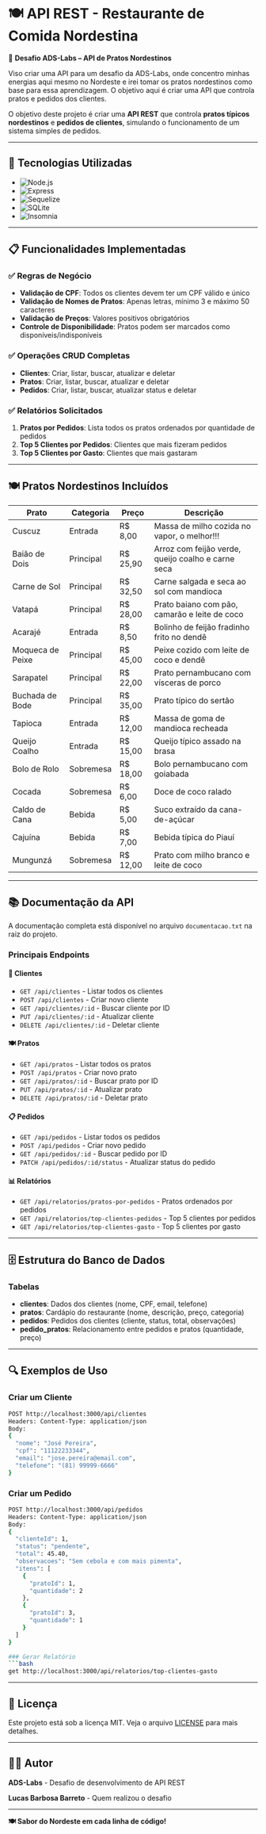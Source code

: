 # 🍽️ API REST - Restaurante de Comida Nordestina 

🧪 **Desafio ADS-Labs – API de Pratos Nordestinos**

Viso criar uma API para um desafio da ADS-Labs, onde concentro minhas energias aqui mesmo no Nordeste e irei tomar os pratos nordestinos como base para essa aprendizagem. O objetivo aqui é criar uma API que controla pratos e pedidos dos clientes.

O objetivo deste projeto é criar uma **API REST** que controla **pratos típicos nordestinos** e **pedidos de clientes**, simulando o funcionamento de um sistema simples de pedidos.

---

## 🚀 Tecnologias Utilizadas

- ![Node.js](https://img.shields.io/badge/Node.js-339933?style=flat&logo=nodedotjs&logoColor=white)  
- ![Express](https://img.shields.io/badge/Express-000000?style=flat&logo=express&logoColor=white)
- ![Sequelize](https://img.shields.io/badge/Sequelize-52B0E7?style=flat&logo=sequelize&logoColor=white)  
- ![SQLite](https://img.shields.io/badge/SQLite-07405E?style=flat&logo=sqlite&logoColor=white)
- ![Insomnia](https://img.shields.io/badge/Insomnia-4000BF?style=flat&logo=insomnia&logoColor=white)

---

## 📋 Funcionalidades Implementadas

### ✅ Regras de Negócio
- **Validação de CPF**: Todos os clientes devem ter um CPF válido e único
- **Validação de Nomes de Pratos**: Apenas letras, mínimo 3 e máximo 50 caracteres
- **Validação de Preços**: Valores positivos obrigatórios
- **Controle de Disponibilidade**: Pratos podem ser marcados como disponíveis/indisponíveis

### ✅ Operações CRUD Completas
- **Clientes**: Criar, listar, buscar, atualizar e deletar
- **Pratos**: Criar, listar, buscar, atualizar e deletar
- **Pedidos**: Criar, listar, buscar, atualizar status e deletar

### ✅ Relatórios Solicitados
1. **Pratos por Pedidos**: Lista todos os pratos ordenados por quantidade de pedidos
2. **Top 5 Clientes por Pedidos**: Clientes que mais fizeram pedidos
3. **Top 5 Clientes por Gasto**: Clientes que mais gastaram

---

## 🍽️ Pratos Nordestinos Incluídos

| Prato | Categoria | Preço | Descrição |
|-------|-----------|-------|-----------|
| Cuscuz | Entrada | R$ 8,00 | Massa de milho cozida no vapor, o melhor!!! |
| Baião de Dois | Principal | R$ 25,90 | Arroz com feijão verde, queijo coalho e carne seca |
| Carne de Sol | Principal | R$ 32,50 | Carne salgada e seca ao sol com mandioca |
| Vatapá | Principal | R$ 28,00 | Prato baiano com pão, camarão e leite de coco |
| Acarajé | Entrada | R$ 8,50 | Bolinho de feijão fradinho frito no dendê |
| Moqueca de Peixe | Principal | R$ 45,00 | Peixe cozido com leite de coco e dendê |
| Sarapatel | Principal | R$ 22,00 | Prato pernambucano com vísceras de porco |
| Buchada de Bode | Principal | R$ 35,00 | Prato típico do sertão |
| Tapioca | Entrada | R$ 12,00 | Massa de goma de mandioca recheada |
| Queijo Coalho | Entrada | R$ 15,00 | Queijo típico assado na brasa |
| Bolo de Rolo | Sobremesa | R$ 18,00 | Bolo pernambucano com goiabada |
| Cocada | Sobremesa | R$ 6,00 | Doce de coco ralado |
| Caldo de Cana | Bebida | R$ 5,00 | Suco extraído da cana-de-açúcar |
| Cajuína | Bebida | R$ 7,00 | Bebida típica do Piauí |
| Mungunzá | Sobremesa | R$ 12,00 | Prato com milho branco e leite de coco |

---

## 📚 Documentação da API

A documentação completa está disponível no arquivo `documentacao.txt` na raiz do projeto.

### Principais Endpoints

#### 👥 Clientes
- `GET /api/clientes` - Listar todos os clientes
- `POST /api/clientes` - Criar novo cliente
- `GET /api/clientes/:id` - Buscar cliente por ID
- `PUT /api/clientes/:id` - Atualizar cliente
- `DELETE /api/clientes/:id` - Deletar cliente

#### 🍽️ Pratos
- `GET /api/pratos` - Listar todos os pratos
- `POST /api/pratos` - Criar novo prato
- `GET /api/pratos/:id` - Buscar prato por ID
- `PUT /api/pratos/:id` - Atualizar prato
- `DELETE /api/pratos/:id` - Deletar prato

#### 📋 Pedidos
- `GET /api/pedidos` - Listar todos os pedidos
- `POST /api/pedidos` - Criar novo pedido
- `GET /api/pedidos/:id` - Buscar pedido por ID
- `PATCH /api/pedidos/:id/status` - Atualizar status do pedido

#### 📊 Relatórios
- `GET /api/relatorios/pratos-por-pedidos` - Pratos ordenados por pedidos
- `GET /api/relatorios/top-clientes-pedidos` - Top 5 clientes por pedidos
- `GET /api/relatorios/top-clientes-gasto` - Top 5 clientes por gasto

---

## 🗄️ Estrutura do Banco de Dados

### Tabelas
- **clientes**: Dados dos clientes (nome, CPF, email, telefone)
- **pratos**: Cardápio do restaurante (nome, descrição, preço, categoria)
- **pedidos**: Pedidos dos clientes (cliente, status, total, observações)
- **pedido_pratos**: Relacionamento entre pedidos e pratos (quantidade, preço)

---

## 🔍 Exemplos de Uso

### Criar um Cliente
```bash
POST http://localhost:3000/api/clientes
Headers: Content-Type: application/json
Body:
{
  "nome": "José Pereira",
  "cpf": "11122233344",
  "email": "jose.pereira@email.com",
  "telefone": "(81) 99999-6666"
}
```

### Criar um Pedido
```bash
POST http://localhost:3000/api/pedidos
Headers: Content-Type: application/json
Body:
{
  "clienteId": 1,
  "status": "pendente",
  "total": 45.40,
  "observacoes": "Sem cebola e com mais pimenta",
  "itens": [
    {
      "pratoId": 1,
      "quantidade": 2
    },
    {
      "pratoId": 3,
      "quantidade": 1
    }
  ]
}

### Gerar Relatório
```bash
get http://localhost:3000/api/relatorios/top-clientes-gasto
```

---

## 📝 Licença

Este projeto está sob a licença MIT. Veja o arquivo [LICENSE](LICENSE) para mais detalhes.

---

## 👨‍💻 Autor

**ADS-Labs** - Desafio de desenvolvimento de API REST

**Lucas Barbosa Barreto** - Quem realizou o desafio

---

**🍽️ Sabor do Nordeste em cada linha de código!**
